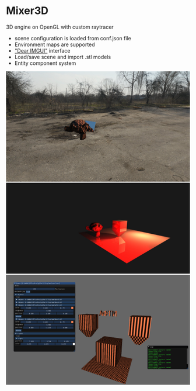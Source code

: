 # Mixer3D
3D engine on OpenGL with custom raytracer

- scene configuration is loaded from conf.json file
- Environment maps are supported
- ["Dear IMGUI"](https://github.com/ocornut/imgui) interface
- Load/save scene and import .stl models
- Entity component system

![image1](render.bmp)
![image3](render1.jpg)
![image2](ui.bmp)
